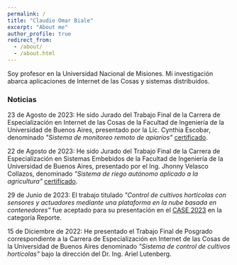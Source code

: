 ```yaml
---
permalink: /
title: "Claudio Omar Biale"
excerpt: "About me"
author_profile: true
redirect_from: 
  - /about/
  - /about.html
---
```


Soy profesor en la Universidad Nacional de Misiones. Mi investigación abarca aplicaciones de Internet de las Cosas y sistemas distribuidos.

### Noticias

23 de Agosto de 2023: He sido Jurado del Trabajo Final de la Carrera de Especialización en Internet de las Cosas de la Facultad de Ingeniería de la Universidad de Buenos Aires, presentado por la Lic. Cynthia Escobar, denominado *"Sistema de monitoreo remoto de apiarios"* [certificado](https://cbiale.github.io/files/Sistema_de_monitoreo_remoto_de_apiarios.pdf).

22 de Agosto de 2023: He sido Jurado del Trabajo Final de la Carrera de Especialización en Sistemas Embebidos de la Facultad de Ingeniería de la Universidad de Buenos Aires, presentado por el Ing. Jhonny Velasco Collazos, denominado *"Sistema de riego autónomo aplicado a la agricultura"* [certificado](https://cbiale.github.io/files/Sistema_de_riego_autónomo_aplicado_a_la_agricultura.pdf).

29 de Junio de 2023: El trabajo titulado *"Control de cultivos hortícolas con sensores y actuadores mediante una plataforma en la nube basada en contenedores"* fue aceptado para su presentación en el [CASE 2023](https://www.sase.com.ar/case/) en la categoría Reporte.

15 de Diciembre de 2022: He presentado el Trabajo Final de Posgrado correspondiente a la Carrera de Especialización en Internet de las Cosas de la Universidad de Buenos Aires denominado *"Sistema de control de cultivos hortícolas"* bajo la dirección del Dr. Ing. Ariel Lutenberg.
